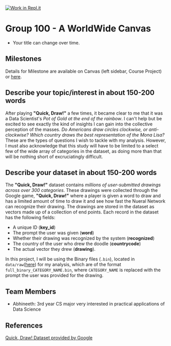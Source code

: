 [![Work in Repl.it](https://classroom.github.com/assets/work-in-replit-14baed9a392b3a25080506f3b7b6d57f295ec2978f6f33ec97e36a161684cbe9.svg)](https://classroom.github.com/online_ide?assignment_repo_id=311731&assignment_repo_type=GroupAssignmentRepo)
# Group 100 - A WorldWide Canvas

- Your title can change over time.

## Milestones

Details for Milestone are available on Canvas (left sidebar, Course Project) or [here](https://firas.moosvi.com/courses/data301/project/milestone01.html).

## Describe your topic/interest in about 150-200 words

After playing **"Quick, Draw!"** a few times, it became clear to me that it was a Data Scientist's _Pot of Gold at the end of the rainbow_. I can't help but be excited to see exactly the kind of insights I can gain into the collective perception of the masses. _Do Americans draw circles clockwise, or anti-clockwise? Which country draws the best representation of the Mona Lisa?_ These are the types of questions I wish to tackle with my analysis. However, I must also acknowledge that this study will have to be limited to a select few of the wide array of categories in the dataset, as doing more than that will be nothing short of excruciatingly difficult.  

## Describe your dataset in about 150-200 words

The **"Quick, Draw!"** dataset contains *millions of user-submitted drawings across over 300 categories*. These drawings were collected through the Google game, **"Quick, Draw!"** where a player is given a word to draw and has a limited amount of time to draw it and see how fast the Nueral Network can recognize their drawing. The drawings are stored in the dataset as vectors made up of a collection of end points. Each record in the dataset has the following fields:
* A unique ID (**key_id**)
* The prompt the user was given (**word**) 
* Whether their drawing was recognized by the system (**recognized**)
* The country of the user who drew the doodle (**countrycode**)
* The actual vector they drew (**drawing**).

In this project, I will be using the Binary files (`.bin`), located in `data/raw`([here](data/raw)) for my analysis, which are of the format `full_binary_CATEGORY_NAME.bin`, where `CATEGORY_NAME` is replaced with the prompt the user was provided for the drawing.

## Team Members

- Abhineeth: 3rd year CS major very interested in practical applications of Data Science

## References
[Quick, Draw! Dataset provided by Google](https://github.com/googlecreativelab/quickdraw-dataset)

